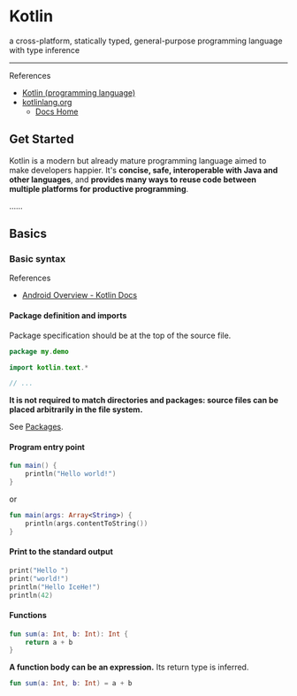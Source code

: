 # Kotlin

a cross-platform, statically typed, general-purpose programming language with type inference

---

References

- [Kotlin (programming language)](https://en.wikipedia.org/wiki/Kotlin_(programming_language))
- [kotlinlang.org](https://kotlinlang.org/)
    - [Docs Home](https://kotlinlang.org/docs/home.html)

## Get Started

Kotlin is a modern but already mature programming language aimed to make developers happier.
It's **concise, safe, interoperable with Java and other languages**, and **provides many ways to reuse code between multiple platforms for productive programming**.

……

## Basics

### Basic syntax

References

- [Android Overview - Kotlin Docs](https://kotlinlang.org/docs/basic-syntax.html)

#### Package definition and imports

Package specification should be at the top of the source file.

```kt
package my.demo

import kotlin.text.*

// ...
```

**It is not required to match directories and packages: source files can be placed arbitrarily in the file system.**

See [Packages](https://kotlinlang.org/docs/packages.html).

#### Program entry point

```kt
fun main() {
    println("Hello world!")
}
```

or

```kt
fun main(args: Array<String>) {
    println(args.contentToString())
}
```

#### Print to the standard output﻿

```kt
print("Hello ")
print("world!")
println("Hello IceHe!")
println(42)
```

#### Functions

```kt
fun sum(a: Int, b: Int): Int {
    return a + b
}
```

**A function body can be an expression.**
Its return type is inferred.

```kt
fun sum(a: Int, b: Int) = a + b
```
